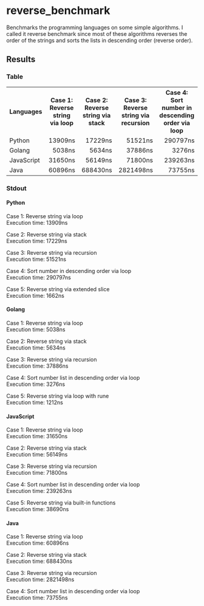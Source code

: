 # reverse_benchmark

Benchmarks the programming languages on some simple algorithms.
I called it reverse benchmark since most of these algorithms reverses the order of the strings
and sorts the lists in descending order (reverse order).

## Results

### Table
<table>
    <tr>
        <th>Languages</th>
        <th>Case 1: Reverse string via loop</th>
        <th>Case 2: Reverse string via stack</th>
        <th>Case 3: Reverse string via recursion</th>
        <th>Case 4: Sort number in descending order via loop</th>
    </tr>
    <tr>
        <td>Python</td>
        <td style="text-align: right;">13909ns</td>
        <td style="text-align: right;">17229ns</td>
        <td style="text-align: right;">51521ns</td>
        <td style="text-align: right;">290797ns</td>
    </tr>
    <tr>
        <td>Golang</td>
        <td style="text-align: right;">5038ns</td>
        <td style="text-align: right;">5634ns</td>
        <td style="text-align: right;">37886ns</td>
        <td style="text-align: right;">3276ns</td>
    </tr>
    <tr>
        <td>JavaScript</td>
        <td style="text-align: right;">31650ns</td>
        <td style="text-align: right;">56149ns</td>
        <td style="text-align: right;">71800ns</td>
        <td style="text-align: right;">239263ns</td>
    </tr>
    <tr>
        <td>Java</td>
        <td style="text-align: right;">60896ns</td>
        <td style="text-align: right;">688430ns</td>
        <td style="text-align: right;">2821498ns</td>
        <td style="text-align: right;">73755ns</td>
    </tr>
</table>

### Stdout

#### Python

Case 1: Reverse string via loop \
Execution time: 13909ns

Case 2: Reverse string via stack \
Execution time: 17229ns

Case 3: Reverse string via recursion \
Execution time: 51521ns

Case 4: Sort number in descending order via loop \
Execution time: 290797ns

Case 5: Reverse string via extended slice \
Execution time: 1662ns

#### Golang

Case 1: Reverse string via loop \
Execution time: 5038ns

Case 2: Reverse string via stack \
Execution time: 5634ns

Case 3: Reverse string via recursion \
Execution time: 37886ns

Case 4: Sort number list in descending order via loop \
Execution time: 3276ns

Case 5: Reverse string via loop with rune \
Execution time: 1212ns

#### JavaScript

Case 1: Reverse string via loop \
Execution time: 31650ns

Case 2: Reverse string via stack \
Execution time: 56149ns

Case 3: Reverse string via recursion \
Execution time: 71800ns

Case 4: Sort number list in descending order via loop \
Execution time: 239263ns

Case 5: Reverse string via built-in functions \
Execution time: 38690ns

#### Java

Case 1: Reverse string via loop \
Execution time: 60896ns

Case 2: Reverse string via stack \
Execution time: 688430ns

Case 3: Reverse string via recursion \
Execution time: 2821498ns

Case 4: Sort number list in descending order via loop \
Execution time: 73755ns
